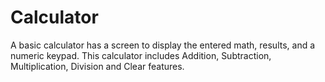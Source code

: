# Calculator
A basic calculator has a screen to display the entered math, results, and a numeric keypad. This calculator includes Addition, Subtraction, Multiplication, Division and Clear features.
